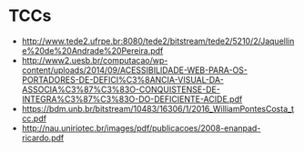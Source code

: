 # TCCs

- http://www.tede2.ufrpe.br:8080/tede2/bitstream/tede2/5210/2/Jaquelline%20de%20Andrade%20Pereira.pdf
- http://www2.uesb.br/computacao/wp-content/uploads/2014/09/ACESSIBILIDADE-WEB-PARA-OS-PORTADORES-DE-DEFICI%C3%8ANCIA-VISUAL-DA-ASSOCIA%C3%87%C3%83O-CONQUISTENSE-DE-INTEGRA%C3%87%C3%83O-DO-DEFICIENTE-ACIDE.pdf
- https://bdm.unb.br/bitstream/10483/16306/1/2016_WilliamPontesCosta_tcc.pdf
- http://nau.uniriotec.br/images/pdf/publicacoes/2008-enanpad-ricardo.pdf